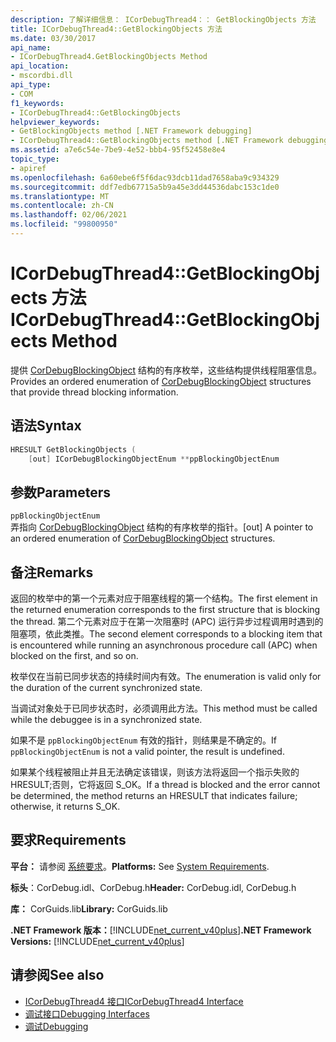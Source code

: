 ```yaml
---
description: 了解详细信息： ICorDebugThread4：： GetBlockingObjects 方法
title: ICorDebugThread4::GetBlockingObjects 方法
ms.date: 03/30/2017
api_name:
- ICorDebugThread4.GetBlockingObjects Method
api_location:
- mscordbi.dll
api_type:
- COM
f1_keywords:
- ICorDebugThread4::GetBlockingObjects
helpviewer_keywords:
- GetBlockingObjects method [.NET Framework debugging]
- ICorDebugThread4::GetBlockingObjects method [.NET Framework debugging]
ms.assetid: a7e6c54e-7be9-4e52-bbb4-95f52458e8e4
topic_type:
- apiref
ms.openlocfilehash: 6a60ebe6f5f6dac93dcb11dad7658aba9c934329
ms.sourcegitcommit: ddf7edb67715a5b9a45e3dd44536dabc153c1de0
ms.translationtype: MT
ms.contentlocale: zh-CN
ms.lasthandoff: 02/06/2021
ms.locfileid: "99800950"
---
```

# <a name="icordebugthread4getblockingobjects-method"></a><span data-ttu-id="e47ec-103">ICorDebugThread4::GetBlockingObjects 方法</span><span class="sxs-lookup"><span data-stu-id="e47ec-103">ICorDebugThread4::GetBlockingObjects Method</span></span>

<span data-ttu-id="e47ec-104">提供 [CorDebugBlockingObject](cordebugblockingobject-structure.md) 结构的有序枚举，这些结构提供线程阻塞信息。</span><span class="sxs-lookup"><span data-stu-id="e47ec-104">Provides an ordered enumeration of [CorDebugBlockingObject](cordebugblockingobject-structure.md) structures that provide thread blocking information.</span></span>  
  
## <a name="syntax"></a><span data-ttu-id="e47ec-105">语法</span><span class="sxs-lookup"><span data-stu-id="e47ec-105">Syntax</span></span>  
  
```cpp  
HRESULT GetBlockingObjects (  
    [out] ICorDebugBlockingObjectEnum **ppBlockingObjectEnum  
```  
  
## <a name="parameters"></a><span data-ttu-id="e47ec-106">参数</span><span class="sxs-lookup"><span data-stu-id="e47ec-106">Parameters</span></span>  

 `ppBlockingObjectEnum`  
 <span data-ttu-id="e47ec-107">弄指向 [CorDebugBlockingObject](cordebugblockingobject-structure.md) 结构的有序枚举的指针。</span><span class="sxs-lookup"><span data-stu-id="e47ec-107">[out] A pointer to an ordered enumeration of [CorDebugBlockingObject](cordebugblockingobject-structure.md) structures.</span></span>  
  
## <a name="remarks"></a><span data-ttu-id="e47ec-108">备注</span><span class="sxs-lookup"><span data-stu-id="e47ec-108">Remarks</span></span>  

 <span data-ttu-id="e47ec-109">返回的枚举中的第一个元素对应于阻塞线程的第一个结构。</span><span class="sxs-lookup"><span data-stu-id="e47ec-109">The first element in the returned enumeration corresponds to the first structure that is blocking the thread.</span></span> <span data-ttu-id="e47ec-110">第二个元素对应于在第一次阻塞时 (APC) 运行异步过程调用时遇到的阻塞项，依此类推。</span><span class="sxs-lookup"><span data-stu-id="e47ec-110">The second element corresponds to a blocking item that is encountered while running an asynchronous procedure call (APC) when blocked on the first, and so on.</span></span>  
  
 <span data-ttu-id="e47ec-111">枚举仅在当前已同步状态的持续时间内有效。</span><span class="sxs-lookup"><span data-stu-id="e47ec-111">The enumeration is valid only for the duration of the current synchronized state.</span></span>  
  
 <span data-ttu-id="e47ec-112">当调试对象处于已同步状态时，必须调用此方法。</span><span class="sxs-lookup"><span data-stu-id="e47ec-112">This method must be called while the debuggee is in a synchronized state.</span></span>  
  
 <span data-ttu-id="e47ec-113">如果不是 `ppBlockingObjectEnum` 有效的指针，则结果是不确定的。</span><span class="sxs-lookup"><span data-stu-id="e47ec-113">If `ppBlockingObjectEnum` is not a valid pointer, the result is undefined.</span></span>  
  
 <span data-ttu-id="e47ec-114">如果某个线程被阻止并且无法确定该错误，则该方法将返回一个指示失败的 HRESULT;否则，它将返回 S_OK。</span><span class="sxs-lookup"><span data-stu-id="e47ec-114">If a thread is blocked and the error cannot be determined, the method returns an HRESULT that indicates failure; otherwise, it returns S_OK.</span></span>  
  
## <a name="requirements"></a><span data-ttu-id="e47ec-115">要求</span><span class="sxs-lookup"><span data-stu-id="e47ec-115">Requirements</span></span>  

 <span data-ttu-id="e47ec-116">**平台：** 请参阅 [系统要求](../../get-started/system-requirements.md)。</span><span class="sxs-lookup"><span data-stu-id="e47ec-116">**Platforms:** See [System Requirements](../../get-started/system-requirements.md).</span></span>  
  
 <span data-ttu-id="e47ec-117">**标头**：CorDebug.idl、CorDebug.h</span><span class="sxs-lookup"><span data-stu-id="e47ec-117">**Header:** CorDebug.idl, CorDebug.h</span></span>  
  
 <span data-ttu-id="e47ec-118">**库：** CorGuids.lib</span><span class="sxs-lookup"><span data-stu-id="e47ec-118">**Library:** CorGuids.lib</span></span>  
  
 <span data-ttu-id="e47ec-119">**.NET Framework 版本：**[!INCLUDE[net_current_v40plus](../../../../includes/net-current-v40plus-md.md)]</span><span class="sxs-lookup"><span data-stu-id="e47ec-119">**.NET Framework Versions:** [!INCLUDE[net_current_v40plus](../../../../includes/net-current-v40plus-md.md)]</span></span>  
  
## <a name="see-also"></a><span data-ttu-id="e47ec-120">请参阅</span><span class="sxs-lookup"><span data-stu-id="e47ec-120">See also</span></span>

- [<span data-ttu-id="e47ec-121">ICorDebugThread4 接口</span><span class="sxs-lookup"><span data-stu-id="e47ec-121">ICorDebugThread4 Interface</span></span>](icordebugthread4-interface.md)
- [<span data-ttu-id="e47ec-122">调试接口</span><span class="sxs-lookup"><span data-stu-id="e47ec-122">Debugging Interfaces</span></span>](debugging-interfaces.md)
- [<span data-ttu-id="e47ec-123">调试</span><span class="sxs-lookup"><span data-stu-id="e47ec-123">Debugging</span></span>](index.md)
